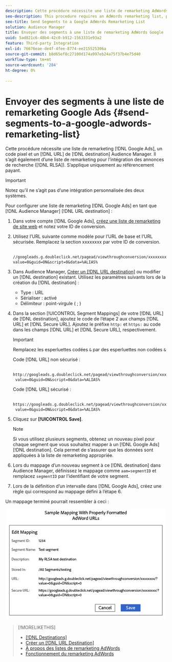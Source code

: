 ```yaml
---
description: Cette procédure nécessite une liste de remarketing AdWords, un code pixel et une destination d'URL Audience Manager. Il s’agit également d’une intégration de liste de remarketing pour les annonces de recherche (RLSA). S’applique uniquement au référencement payant.
seo-description: This procedure requires an AdWords remarketing list, pixel code, and an Audience Manager URL destination. It is also known as a remarketing list for search ads (RLSA) integration. Applies to paid search only.
seo-title: Send Segments to a Google AdWords Remarketing List
solution: Audience Manager
title: Envoyer des segments à une liste de remarketing AdWords Google
uuid: 5ad821c6-48b4-42c0-b912-1563331e93a2
feature: Third-party Integration
exl-id: 76676eae-de4f-4fee-8774-ee215525306a
source-git-commit: b8d65ef8c27100d174a997eb24a75f37b4e75d40
workflow-type: tm+mt
source-wordcount: '284'
ht-degree: 0%

---
```


# Envoyer des segments à une liste de remarketing Google Ads {#send-segments-to-a-google-adwords-remarketing-list}

Cette procédure nécessite une liste de remarketing [!DNL Google Ads], un code pixel et un [!DNL URL] de [!DNL destination] Audience Manager. Il s’agit également d’une liste de remarketing pour l’intégration des annonces de recherche ([!DNL RLSA]). S’applique uniquement au référencement payant.

>[!IMPORTANT]
>Notez qu’il ne s’agit pas d’une intégration personnalisée des deux systèmes.

Pour configurer une liste de remarketing [!DNL Google Ads] en tant que [!DNL Audience Manager] [!DNL URL destination] :

1. Dans votre compte [!DNL Google Ads], [créez une liste de remarketing de site web](https://support.google.com/tagmanager/answer/6106960?hl=en) et notez votre ID de conversion.
1. Utilisez l’URL suivante comme modèle pour l’URL de base et l’URL sécurisée. Remplacez la section xxxxxxxx par votre ID de conversion.

   ```
    //googleads.g.doubleclick.net/pagead/viewthroughconversion/xxxxxxxx/?value=0&guid=ON&script=0&data=%ALIAS%
   ```

1. Dans Audience Manager, [Créer un [!DNL URL destination]](../../features/destinations/create-url-destination.md) ou modifier un [!DNL destination] existant. Utilisez les paramètres suivants lors de la création du [!DNL destination] :
   * Type : URL
   * Sérialiser : activé
   * Délimiteur : point-virgule ( &semi; )

1. Dans la section [!UICONTROL Segment Mappings] de votre [!DNL URL] de [!DNL destination], ajoutez le code de l’étape 2 aux champs [!DNL URL] et [!DNL Secure URL]. Ajoutez le préfixe `http:` et `https:` au code dans les champs [!DNL URL] et [!DNL Secure URL], respectivement.

   >[!IMPORTANT]
   >
   >Remplacez les esperluettes codées `&` par des esperluettes non codées `&`

   Code [!DNL URL] non sécurisé :

   ```
    http://googleads.g.doubleclick.net/pagead/viewthroughconversion/xxxxxxxx/?
    value=0&guid=ON&script=0&data=%ALIAS%
   ```

   Code [!DNL URL] sécurisé :

   ```
    https://googleads.g.doubleclick.net/pagead/viewthroughconversion/xxxxxxxx/?
    value=0&guid=ON&script=0&data=%ALIAS%
   ```

1. Cliquez sur **[!UICONTROL Save]**.

   >[!NOTE]
   >
   >Si vous utilisez plusieurs segments, obtenez un nouveau pixel pour chaque segment que vous souhaitez mapper à un [!DNL Google Ads] [!DNL destination]. Cela permet de s’assurer que les données sont appliquées à la liste de remarketing appropriée.

1. Lors du mappage d’un nouveau segment à ce [!DNL destination] dans Audience Manager, définissez le mappage comme `aam=segmentID` et remplacez `segmentID` par l’identifiant de votre segment.
1. Lors de la définition d’un intervalle dans [!DNL Google Ads], créez une règle qui correspond au mappage défini à l’étape 6.

Un mappage terminé pourrait ressembler à ceci :

![](../assets/rlsa_mapping.png)

>[!MORELIKETHIS]
>
>* [[!DNL Destinations]](../../features/destinations/destinations.md)
>* [Créer un [!DNL URL Destination]](../../features/destinations/create-url-destination.md)
>* [À propos des listes de remarketing AdWords](https://support.google.com/adwords/answer/2472738)
>* [Fonctionnement du remarketing AdWords](https://support.google.com/adwords/answer/2454000)
